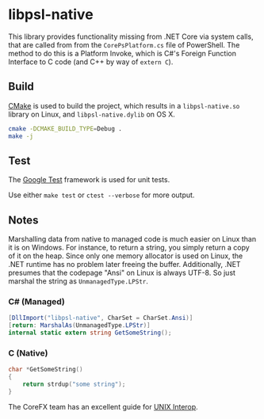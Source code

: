 # libpsl-native

This library provides functionality missing from .NET Core via system calls,
that are called from from the `CorePsPlatform.cs` file of PowerShell. The
method to do this is a Platform Invoke, which is C#'s Foreign Function
Interface to C code (and C++ by way of `extern C`).

## Build

[CMake][] is used to build the project, which results in a `libpsl-native.so`
library on Linux, and `libpsl-native.dylib` on OS X.

```sh
cmake -DCMAKE_BUILD_TYPE=Debug .
make -j
```

[CMake]: https://cmake.org/cmake/help/v2.8.12/cmake.html

## Test

The [Google Test][] framework is used for unit tests.

Use either `make test` or `ctest --verbose` for more output.

[Google Test]: https://github.com/google/googletest/tree/release-1.7.0

## Notes

Marshalling data from native to managed code is much easier on Linux than it is
on Windows. For instance, to return a string, you simply return a copy of it on
the heap. Since only one memory allocator is used on Linux, the .NET runtime
has no problem later freeing the buffer. Additionally, .NET presumes that the
codepage "Ansi" on Linux is always UTF-8. So just marshal the string as
`UnmanagedType.LPStr`.

### C# (Managed)

```c#
[DllImport("libpsl-native", CharSet = CharSet.Ansi)]
[return: MarshalAs(UnmanagedType.LPStr)]
internal static extern string GetSomeString();
```

### C (Native)

```c
char *GetSomeString()
{
    return strdup("some string");
}
```

The CoreFX team has an excellent guide for [UNIX Interop][].

[UNIX Interop]: https://github.com/dotnet/corefx/blob/master/Documentation/coding-guidelines/interop-guidelines.md#unix-shims
